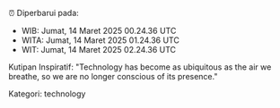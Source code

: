 ⏰ Diperbarui pada:
- WIB: Jumat, 14 Maret 2025 00.24.36 UTC
- WITA: Jumat, 14 Maret 2025 01.24.36 UTC
- WIT: Jumat, 14 Maret 2025 02.24.36 UTC

Kutipan Inspiratif:
"Technology has become as ubiquitous as the air we breathe, so we are no longer conscious of its presence."


Kategori: technology

